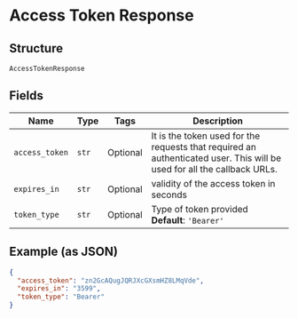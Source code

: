 
# Access Token Response

## Structure

`AccessTokenResponse`

## Fields

| Name | Type | Tags | Description |
|  --- | --- | --- | --- |
| `access_token` | `str` | Optional | It is the token used for the requests that required an authenticated user. This will be used for all the callback URLs. |
| `expires_in` | `str` | Optional | validity of the access token in seconds |
| `token_type` | `str` | Optional | Type of token provided<br>**Default**: `'Bearer'` |

## Example (as JSON)

```json
{
  "access_token": "zn2GcAQugJQRJXcGXsmHZ8LMqVde",
  "expires_in": "3599",
  "token_type": "Bearer"
}
```


